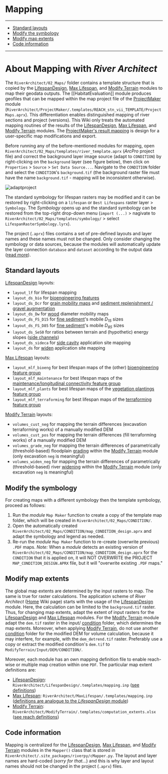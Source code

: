 Mapping
=======

***

- [Standard layouts](#lyts)
- [Modify the symbology](#sym)
- [Modify map extents](#extent)
- [Code information](#code)

***

# About Mapping with *River Architect*<a name="prepare"></a>
The `RiverArchitect/02_Maps/` folder contains a template structure that is copied by the <a href="LifespanDesign">LifespanDesign</a>, <a href="MaxLifespan">Max Lifespan</a>, and <a href="ModifyTerrain">Modify Terrain</a> modules to map their geodata outputs. The [[HabitatEvaluation]] module produces geofiles that can be mapped within the map project file of the <a href="ProjectMaker">ProjectMaker</a> module (`RiverArchitect/ProjectMaker/.templates/REACH_stn_vii_TEMPLATE/ProjectMaps.aprx`). This differentiation enables distinguished mapping of river sections and project (versions). This Wiki only treats the automated mapping routines of the results of the <a href="LifespanDesign">LifespanDesign</a>, <a href="MaxLifespan">Max Lifespan</a>, and <a href="ModifyTerrain">Modify Terrain</a> modules. The [ProjectMaker's result mapping](https://github.com/RiverArchitect/RA_wiki/ProjectMaker#mapping-of-construction-elements) is design for a user-specific map modifications and export.

Before running any of the before-mentioned modules for mapping, open `RiverArchitect/02_Maps/templates/river_template.aprx` (*ArcPro* project file) and correct the background layer image source (adapt to `CONDITION`) by right-clicking on the `background` layer (see figure below), then click on `Properties` > `Source` > `Set Data Source...`. Navigate to the `CONDITION` folder and select the `CONDITION`'s `background.tif` (the background raster file must have the name `background.tif` - mapping will be inconsistent otherwise).


![adaptproject](https://github.com/RiverArchitect/Welcome/raw/master/images/adapt_proj.PNG)

The standard symbology for lifespan rasters may be modified and it can be restored by right-clicking on a `lifespan` or `Best Lifespans` raster layer > `Symbology`. The *Symbology* opens up and the standard symbology can be restored from the top-right drop-down menu (`import (...)` > nagivate to `RiverArchitect/02_Maps/templates/symbology/` > select `LifespanRasterSymbology.lyrx`).

The project (`.aprx`) files contains a set of pre-defined layouts and layer names and these names must not be changed. Only consider changing the symbology or data sources, because the modules will automatically update the layer connection `database` and `dataset` according to the output data ([read more](https://pro.arcgis.com/en/pro-app/arcpy/mapping/updatingandfixingdatasources.htm)).

## Standard layouts<a name="lyts"></a>

<a href="LifespanDesign">LifespanDesign</a> layouts:

 - `layout_lf` for lifespan mapping
 - `layout_ds_bio` for [bioengineering features](https://github.com/RiverArchitect/RA_wiki/River-design-features#bioeng)
 - `layout_ds_Dcr` for [grain mobility maps](https://github.com/RiverArchitect/RA_wiki/River-design-features#rocks) and [sediment replenishment / gravel augmentation](https://github.com/RiverArchitect/RA_wiki/River-design-features#gravel)
 - `layout_ds_Dw` for [wood](https://github.com/RiverArchitect/RA_wiki/River-design-features#elj) diameter mobility maps
 - `layout_ds_FS_D15` for [fine sediment](https://github.com/RiverArchitect/RA_wiki/River-design-features#finesed)'s mobile *D<sub>15</sub>* sizes
 - `layout_ds_FS_D85` for [fine sediment](https://github.com/RiverArchitect/RA_wiki/River-design-features#finesed)'s mobile *D<sub>85</sub>* sizes
 - `layout_ds_SeS0` for ratios between terrain and (hypothetic) energy slopes ([side channels](https://github.com/RiverArchitect/RA_wiki/River-design-features#sidechnl))
 - `layout_ds_sideca` for [side cavity](https://github.com/RiverArchitect/RA_wiki/River-design-features#sidecav) application site mapping
 - `layout_ds` for [widen](https://github.com/RiverArchitect/RA_wiki/River-design-features#berms) application site mapping
 
<a href="MaxLifespan">Max Lifespan</a> layouts:

 - `layout_mlf_bioeng` for best lifespan maps of the (other) [bioengineering feature group](https://github.com/RiverArchitect/RA_wiki/River-design-features#featoverview)
 - `layout_mlf_maintenance` for best lifespan maps of the [maintenance/longitudinal connectivity feature group](https://github.com/RiverArchitect/RA_wiki/River-design-features#featoverview)
 - `layout_mlf_plants` for best lifespan maps of the [vegetation plantings feature group](https://github.com/RiverArchitect/RA_wiki/River-design-features#plants)
 - `layout_mlf_terraforming` for best lifespan maps of the  [terraforming feature group](https://github.com/RiverArchitect/RA_wiki/River-design-features#featoverview)
 
<a href="ModifyTerrain">Modify Terrain</a> layouts:

 - `volumes_cust_neg` for mapping the terrain differences (excavation terraforming works) of a manually modified DEM
 - `volumes_cust_pos` for mapping the terrain differences (fill terraforming works) of a manually modified DEM
 - `volumes_grade_neg` for mapping the terrain differences of parametrically (threshold-based) floodplain [grading](https://github.com/RiverArchitect/RA_wiki/River-design-features#grading) within the <a href="ModifyTerrain">Modify Terrain</a> module (only excavation `neg` is meaningful)
 - `volumes_widen_neg` for mapping the terrain differences of parametrically (threshold-based) river [widening](https://github.com/RiverArchitect/RA_wiki/River-design-features#berms) within the <a href="ModifyTerrain">Modify Terrain</a> module (only excavation `neg` is meaningful)
 

## Modify the symbology<a name="sym"></a>

For creating maps with a different symbology then the template symbology, proceed as follows:

 1. Run the *module* `Map Maker` function to create a copy of the template map folder, which will be created in `RiverArchitect/02_Maps/CONDITION/`.
 2. Open the automatically created `RiverArchitect/02_Maps/CONDITION/map_CONDITION_design.aprx` and adapt the symbology and legend as needed.
 3. Re-run the *module* `Map Maker` function to re-create (overwrite previous) `.PDF` maps. *Note:* When a *module* detects an existing version of `RiverArchitect/02_Maps/CONDITION/map_CONDITION_design.aprx` for the `CONDITION` that it is applied on, it will NOT OVERWRITE the PROJECT `MAP_CONDITION_DESIGN.APRX` file, but it will "overwrite existing `.PDF` maps."

 
## Modify map extents<a name="extent"></a>

The global map extents are determined by the input rasters to map. The same is true for raster calculations. The application scheme of *River Architect* (<a href="main_page">Home</a> Wiki page) starts with the usage of the <a href="LifespanDesign">LifespanDesign</a> module. Here, the calculation can be limited to the `background.tif` raster. Thus, for changing map extents, adapt the extent of input rasters for the <a href="LifespanDesign">LifespanDesign</a> and <a href="MaxLifespan">Max Lifespan</a> modules. For the <a href="ModifyTerrain">Modify Terrain</a> module adapt the `dem.tif` raster in the input/ [condition](https://github.com/RiverArchitect/RA_wiki/Signposts#conditions) folder, which determines the map extents. Moreover, when applying <a href="ModifyTerrain">Modify Terrain</a>, do not use another [condition](https://github.com/RiverArchitect/RA_wiki/Signposts#conditions) folder for the modified DEM for volume calculation, because it may interfere, for example, with the `dem_detrend.tif` raster. Preferably use a copy or extract the modified condition's `dem.tif` to `ModifyTerrain/Input/DEM/CONDITION/`.

Moreover, each module has an own mapping definition file to enable reach-wise or multiple map creation within one `PDF`. The particular map extent definitions are:

 - <a href="LifespanDesign">LifespanDesign</a>: `RiverArchitect/LifespanDesign/.templates/mapping.inp` ([see definitions](https://github.com/RiverArchitect/RA_wiki/LifespanDesign-input-files#mapping))
 - <a href="MaxLifespan">Max Lifespan</a>: `RiverArchitect/MaxLifespan/.templates/mapping.inp` ([definitions are analogue to the *LifespanDesign* module](https://github.com/RiverArchitect/RA_wiki/LifespanDesign-input-files#mapping))
 - <a href="ModifyTerrain">Modify Terrain</a>: `RiverArchitect/ModifyTerrain/.templates/computation_extents.xlsx` ([see reach definitions](https://github.com/RiverArchitect/RA_wiki/ModifyTerrain#input-set-reaches))


## Code information<a name="code"></a>

Mapping is centralized for the <a href="LifespanDesign">LifespanDesign</a>, <a href="MaxLifespan">Max Lifespan</a>, and <a href="ModifyTerrain">Modify Terrain</a> modules in the `Mapper()` class that is stored in `RiverArchitect/.site_packages/riverpy/cMapper.py`. The layout and layer names are hard-coded (*sorry for that...*) and this is why layer and layout names should not be changed in the project (`.aprx`) files.

 
[1]: https://github.com/RiverArchitect/RA_wiki/Installation
[2]: https://github.com/RiverArchitect/RA_wiki/Signposts
[3]: https://github.com/RiverArchitect/RA_wiki/LifespanDesign
[4]: https://github.com/RiverArchitect/RA_wiki/MaxLifespan
[5]: https://github.com/RiverArchitect/RA_wiki/ModifyTerrain
[6]: https://github.com/RiverArchitect/RA_wiki/HabitatEvaluation
[7]: https://github.com/RiverArchitect/RA_wiki/ProjectMaker
[8]: https://github.com/RiverArchitect/RA_wiki/Tools
[9]: https://github.com/RiverArchitect/RA_wiki/FAQ
[10]: https://github.com/RiverArchitect/RA_wiki/Troubleshooting

[wyrick14]: https://www.sciencedirect.com/science/article/pii/S0169555X14000099
[hecspp]: https://www.hec.usace.army.mil/software/hec-ssp/
[libreoffice]: https://www.libreoffice.org/